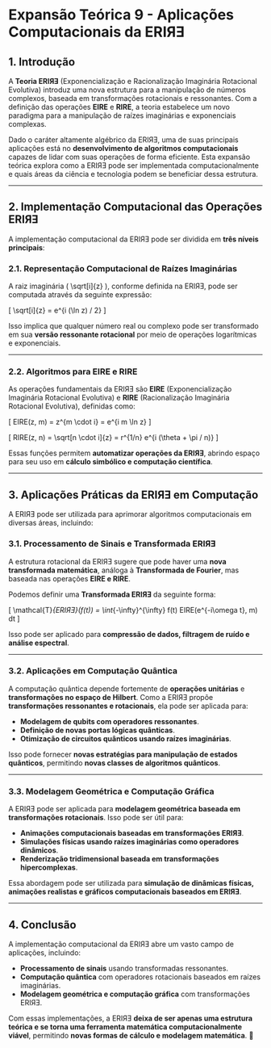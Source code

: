 # **Expansão Teórica 9 - Aplicações Computacionais da ERIЯƎ**

## **1. Introdução**
A **Teoria ERIЯƎ** (Exponencialização e Racionalização Imaginária Rotacional Evolutiva) introduz uma nova estrutura para a manipulação de números complexos, baseada em transformações rotacionais e ressonantes. Com a definição das operações **EIRE** e **RIRE**, a teoria estabelece um novo paradigma para a manipulação de raízes imaginárias e exponenciais complexas.

Dado o caráter altamente algébrico da ERIЯƎ, uma de suas principais aplicações está no **desenvolvimento de algoritmos computacionais** capazes de lidar com suas operações de forma eficiente. Esta expansão teórica explora como a ERIЯƎ pode ser implementada computacionalmente e quais áreas da ciência e tecnologia podem se beneficiar dessa estrutura.

---

## **2. Implementação Computacional das Operações ERIЯƎ**
A implementação computacional da ERIЯƎ pode ser dividida em **três níveis principais**:

### **2.1. Representação Computacional de Raízes Imaginárias**
A raiz imaginária \( \sqrt[i]{z} \), conforme definida na ERIЯƎ, pode ser computada através da seguinte expressão:

\[
\sqrt[i]{z} = e^{i (\ln z) / 2}
\]

Isso implica que qualquer número real ou complexo pode ser transformado em sua **versão ressonante rotacional** por meio de operações logarítmicas e exponenciais. 

---

### **2.2. Algoritmos para EIRE e RIRE**
As operações fundamentais da ERIЯƎ são **EIRE** (Exponencialização Imaginária Rotacional Evolutiva) e **RIRE** (Racionalização Imaginária Rotacional Evolutiva), definidas como:

\[
EIRE(z, m) = z^{m \cdot i} = e^{i m \ln z}
\]

\[
RIRE(z, n) = \sqrt[n \cdot i]{z} = r^{1/n} e^{i (\theta + \pi / n)}
\]

Essas funções permitem **automatizar operações da ERIЯƎ**, abrindo espaço para seu uso em **cálculo simbólico e computação científica**.

---

## **3. Aplicações Práticas da ERIЯƎ em Computação**
A ERIЯƎ pode ser utilizada para aprimorar algoritmos computacionais em diversas áreas, incluindo:

### **3.1. Processamento de Sinais e Transformada ERIЯƎ**
A estrutura rotacional da ERIЯƎ sugere que pode haver uma **nova transformada matemática**, análoga à **Transformada de Fourier**, mas baseada nas operações **EIRE e RIRE**.

Podemos definir uma **Transformada ERIЯƎ** da seguinte forma:

\[
\mathcal{T}_{ERIЯƎ}(f(t)) = \int_{-\infty}^{\infty} f(t) EIRE(e^{-i\omega t}, m) dt
\]

Isso pode ser aplicado para **compressão de dados, filtragem de ruído e análise espectral**.

---

### **3.2. Aplicações em Computação Quântica**
A computação quântica depende fortemente de **operações unitárias** e **transformações no espaço de Hilbert**. Como a ERIЯƎ propõe **transformações ressonantes e rotacionais**, ela pode ser aplicada para:

- **Modelagem de qubits com operadores ressonantes**.
- **Definição de novas portas lógicas quânticas**.
- **Otimização de circuitos quânticos usando raízes imaginárias**.

Isso pode fornecer **novas estratégias para manipulação de estados quânticos**, permitindo **novas classes de algoritmos quânticos**.

---

### **3.3. Modelagem Geométrica e Computação Gráfica**
A ERIЯƎ pode ser aplicada para **modelagem geométrica baseada em transformações rotacionais**. Isso pode ser útil para:

- **Animações computacionais baseadas em transformações ERIЯƎ**.
- **Simulações físicas usando raízes imaginárias como operadores dinâmicos**.
- **Renderização tridimensional baseada em transformações hipercomplexas**.

Essa abordagem pode ser utilizada para **simulação de dinâmicas físicas, animações realistas e gráficos computacionais baseados em ERIЯƎ**.

---

## **4. Conclusão**
A implementação computacional da ERIЯƎ abre um vasto campo de aplicações, incluindo:
- **Processamento de sinais** usando transformadas ressonantes.
- **Computação quântica** com operadores rotacionais baseados em raízes imaginárias.
- **Modelagem geométrica e computação gráfica** com transformações ERIЯƎ.

Com essas implementações, a ERIЯƎ **deixa de ser apenas uma estrutura teórica e se torna uma ferramenta matemática computacionalmente viável**, permitindo **novas formas de cálculo e modelagem matemática**. 🚀
